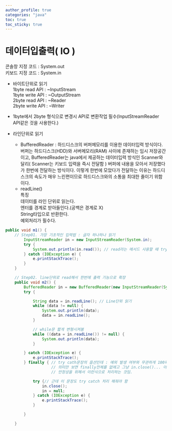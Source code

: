 ```yaml
---
author_profile: true
categories: "java"
toc: true
toc_sticky: true
---
```




#  데이터입출력( IO )
콘솔창 지정 코드 : System.out      
키보드 지정 코드 : System.in

- 바이트단위로 읽기       
1byte read API  : ~InputStream      
1byte write API : ~OutputStream      
2byte read API  : ~Reader      
2byte write API : ~Writer      
- 1byte에서 2byte 형식으로 변경시 API로 변환작업 필수(InputStreamReader API같은 것을 사용한다.)      
          
- 라인단위로 읽기      
	- BufferedReader : 하드디스크의 버퍼메모리를 이용한 데이터입력 방식이다. 버퍼는 하드디스크(HDD)와 서버메모리(RAM) 사이에 존재하는 임시 저장공간이고, BufferedReader는 java에서 제공하는 데이터입력 방식인 Scanner와 달리( Scanner는 키보드 입력을 즉시 전달함 ) 버퍼에 내용을 모아서 저장했다가 한번에 전달하는 방식이다. 이렇게 한번에 모았다가 전달하는 이유는 하드디스크의 속도가 매우 느린편이므로 하드디스크와의 소통을 최대한 줄이기 위함이다.
	- readLine()     
	특징     
	데이터를 라인 단위로 읽는다.     
	엔터를 경계로 받아들인다.(공백은 경계로 X)      
	String타입으로 반환한다.      
	예외처리가 필수다.     




```java
public void m1() {
    // Step01. 가장 기초적인 입력법 : 글자 하나하나 읽기
		InputStreamReader in = new InputStreamReader(System.in);
		try {
			System.out.println(in.read()); // read라는 메서드 사용할 때 try,catch가 꼭 필요.. 에러생길수있으므로
		} catch (IOException e) {
			e.printStackTrace();
		}
	}

	// Step02. line단위로 read해서 한번에 출력 기능으로 확장
	public void m2() {
		BufferedReader in = new BufferedReader(new InputStreamReader(System.in));
		try {

			String data = in.readLine(); // Line단위 읽기
			while (data != null) {
				System.out.println(data);
				data = in.readLine();
			}

			// while문 짧게 변형시켜봄
			while ((data = in.readLine()) != null) {
				System.out.println(data);
			}

		} catch (IOException e) {
			e.printStackTrace();
		} finally { // try cath문장의 옵션인데 : 예외 발생 여부와 무관하게 100퍼센트 실행 보장하는 부분
					// 의미만 보면 finally전체를 없에고 그냥 in.close()... 이렇게해줘도되는데
					// 안정성을 위해서 이런식으로 처리하는 것임.

			try {// 근데 이 문장도 try catch 처리 해줘야 함
				in.close();
				in = null;
			} catch (IOException e) {
				e.printStackTrace();
			}

		}

	}
```